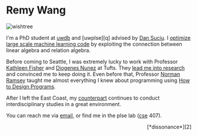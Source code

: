 Remy Wang
=========

<img src="sea.jpg" alt="wishtree" style="max-width:100%;height:auto;">

I'm a PhD student at [uwdb][18] and [uwplse][q] advised by [Dan Suciu][19]. 
I [optimize large scale machine learning code][20] by exploiting the connection 
between linear algebra and relation algebra. 

Before coming to Seattle, I was extremely lucky to work with Professor [Kathleen Fisher][13] and [Diogenes Nunez][14] at Tufts. They [lead me into research][12] and convinced me to keep doing it. Even before that, Professor [Norman Ramsey][15] taught me almost everything I knew about programming using [How to Design Programs][16]. 

After I left the East Coast, my [counterpart][17] continues to conduct interdisciplinary studies in a great environment. 

You can reach me via [email][8], or find me in 
the plse lab ([cse][9] 407). 

<div style="text-align: right"> [*dissonance*][2] </div>


[1]: http://uwplse.org
[2]: http://dissonance.remywang.science
[3]: conception-computation.pdf 
[4]: https://doi.org/10.1145/2976002.2976009
[5]: http://metalift.uwplse.org 
[6]: http://privacytools.seas.harvard.edu/files/privacytools/files/remy-final-paper.pdf
[7]: DPEC.pdf
[8]: mailto:remywang@cs.washington.edu
[9]: https://www.cs.washington.edu/contact
[10]: yoko.pdf
[11]: https://homes.cs.washington.edu/~akcheung/
[12]: http://conquer.cra.org/undergrad-research-highlights/proofs-privacy-and-programming
[13]: https://www.cs.tufts.edu/~kfisher/Kathleen_Fisher/Home.html
[14]: https://www.eecs.tufts.edu/~dan/
[15]: https://www.cs.tufts.edu/~nr/
[16]: https://htdp.org
[17]: https://news.harvard.edu/gazette/story/2018/10/harvards-remy-is-more-than-a-humanities-cat/
[18]: http://db.cs.washington.edu
[19]: https://homes.cs.washington.edu/~suciu/
[20]: https://github.com/wormhole-optimization/warp
